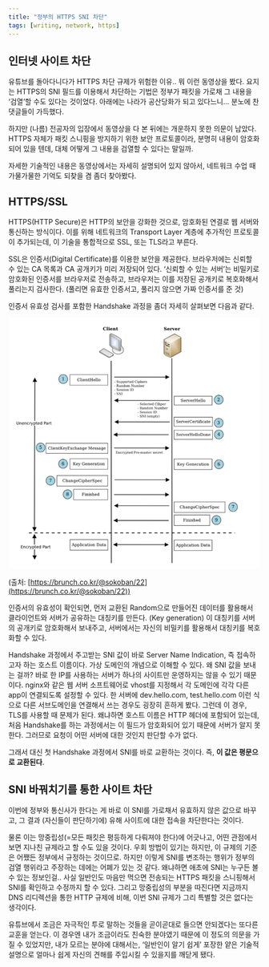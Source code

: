 ```yaml
---
title: "정부의 HTTPS SNI 차단"
tags: [writing, network, https]
---
```

<!--more-->

## 인터넷 사이트 차단

유튜브를 돌아다니다가 HTTPS 차단 규제가 위험한 이유.. 뭐 이런 동영상을 봤다. 요지는 HTTPS의 SNI 필드를 이용해서 차단하는 기법은 정부가 패킷을 가로채 그 내용을 ‘검열’할 수도 있다는 것이었다. 아래에는 나라가 공산당화가 되고 있다느니… 분노에 찬 댓글들이 가득했다.

하지만 (나름) 전공자의 입장에서 동영상을 다 본 뒤에는 개운하지 못한 의문이 남았다. HTTPS 자체가 패킷 스니핑을 방지하기 위한 보안 프로토콜이라, 분명히 내용이 암호화되어 있을 텐데, 대체 어떻게 그 내용을 검열할 수 있다는 말일까.

자세한 기술적인 내용은 동영상에서는 자세히 설명되어 있지 않아서, 네트워크 수업 때 가물가물한 기억도 되찾을 겸 좀더 찾아봤다.

## HTTPS/SSL

HTTPS(HTTP Secure)은 HTTP의 보안을 강화한 것으로, 암호화된 연결로 웹 서버와 통신하는 방식이다. 이를 위해 네트워크의 Transport Layer 계층에 추가적인 프로토콜이 추가되는데, 이 기술을 통합적으로 SSL, 또는 TLS라고 부른다.

SSL은 인증서(Digital Certificate)를 이용한 보안을 제공한다. 브라우저에는 신뢰할 수 있는 CA 목록과 CA 공개키가 미리 저장되어 있다. ‘신뢰할 수 있는 서버’는 비밀키로 암호화된 인증서를 브라우저로 전송하고, 브라우저는 이를 저장된 공개키로 복호화해서 풀리는지 검사한다. (풀리면 유효한 인증서고, 풀리지 않으면 가짜 인증서를 준 것)

인증서 유효성 검사를 포함한 Handshake 과정을 좀더 자세히 살펴보면 다음과 같다.

![](/assets/images/sni_monitoring_on_https/Screen%20Shot%202019-02-24%20at%2010.46.10%20PM.png)

(출처: [https://brunch.co.kr/@sokoban/22](https://brunch.co.kr/@sokoban/22))

인증서의 유효성이 확인되면, 먼저 교환된 Random으로 만들어진 데이터를 활용해서 클라이언트와 서버가 공유하는 대칭키를 만든다. (Key generation) 이 대칭키를 서버의 공개키로 암호화해서 보내주고, 서버에서는 자신의 비밀키를 활용해서 대칭키를 복호화할 수 있다.

Handshake 과정에서 주고받는 SNI 값이 바로 Server Name Indication, 즉 접속하고자 하는 호스트 이름이다. 가상 도메인의 개념으로 이해할 수 있다. 왜 SNI 값을 보내는 걸까? 바로 한 IP를 사용하는 서버가 하나의 사이트만 운영하지는 않을 수 있기 때문이다. nginx와 같은 웹 서버 소프트웨어로 vhost를 지정해서 각 도메인에 각각 다른 app이 연결되도록 설정할 수 있다. 한 서버에 dev.hello.com, test.hello.com 이런 식으로 다른 서브도메인을 연결해서 쓰는 경우도 굉장히 흔하게 봤다.
그런데 이 경우, TLS를 사용할 때 문제가 된다. 왜냐하면 호스트 이름은 HTTP 헤더에 포함되어 있는데, 처음 Handshake를 하는 과정에서는 이 필드가 암호화되어 있기 때문에 서버가 알지 못한다. 그러므로 요청이 어떤 서버에 대한 것인지 판단할 수가 없다.

그래서 대신 첫 Handshake 과정에서 SNI를 바로 교환하는 것이다. 즉, **이 값은 평문으로 교환된다**. 

## SNI 바꿔치기를 통한 사이트 차단
이번에 정부와 통신사가 한다는 게 바로 이 SNI를 가로채서 유효하지 않은 값으로 바꾸고, 그 결과 (자신들이 판단하기에) 유해 사이트에 대한 접속을 차단한다는 것이다. 

물론 이는 망중립성(=모든 패킷은 평등하게 다뤄져야 한다)에 어긋나고, 어떤 관점에서 보면 지나친 규제라고 할 수도 있을 것이다. 우회 방법이 있기는 하지만, 이 규제의 기준은 어쨌든 정부에서 규정하는 것이므로. 하지만 이렇게 SNI를 변조하는 행위가 정부의 검열 행위라고 주장하는 데에는 어폐가 있는 것 같다. 왜냐하면 애초에 SNI는 누구든 볼 수 있는 정보인걸.. 사실 일반인도 마음만 먹으면 전송되는 HTTPS 패킷을 스니핑해서 SNI를 확인하고 수정까지 할 수 있다. 그리고 망중립성의 부분을 따진다면 지금까지 DNS 리디렉션을 통한 HTTP 규제에 비해, 이번 SNI 규제가 그리 특별할 것은 없다는 생각이다. 

유튜브에서 조금은 자극적인 투로 말하는 것들을 곧이곧대로 들으면 안되겠다는 또다른 교훈을 얻는다. 이 경우엔 내가 조금이라도 친숙한 분야였기 때문에 이 정도의 의문을 가질 수 있었지만, 내가 모르는 분야에 대해서는, ‘일반인이 알기 쉽게’ 포장한 얕은 기술적 설명으로 얼마나 쉽게 자신의 견해를 주입시킬 수 있을지를 깨닫게 됐다.
